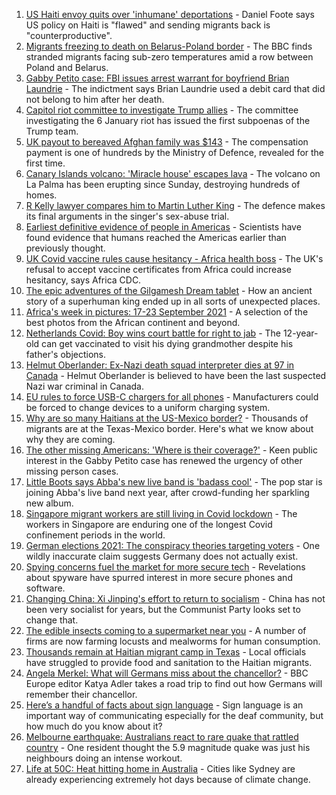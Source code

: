 1. [US Haiti envoy quits over 'inhumane' deportations](https://www.bbc.co.uk/news/world-us-canada-58667660?at_medium=RSS&at_campaign=KARANGA) - Daniel Foote says US policy on Haiti is "flawed" and sending migrants back is "counterproductive".
2. [Migrants freezing to death on Belarus-Poland border](https://www.bbc.co.uk/news/world-europe-58671941?at_medium=RSS&at_campaign=KARANGA) - The BBC finds stranded migrants facing sub-zero temperatures amid a row between Poland and Belarus.
3. [Gabby Petito case: FBI issues arrest warrant for boyfriend Brian Laundrie](https://www.bbc.co.uk/news/world-us-canada-58673547?at_medium=RSS&at_campaign=KARANGA) - The indictment says Brian Laundrie used a debit card that did not belong to him after her death.
4. [Capitol riot committee to investigate Trump allies](https://www.bbc.co.uk/news/world-us-canada-58673755?at_medium=RSS&at_campaign=KARANGA) - The committee investigating the 6 January riot has issued the first subpoenas of the Trump team.
5. [UK payout to bereaved Afghan family was $143](https://www.bbc.co.uk/news/uk-58653492?at_medium=RSS&at_campaign=KARANGA) - The compensation payment is one of hundreds by the Ministry of Defence, revealed for the first time.
6. [Canary Islands volcano: 'Miracle house' escapes lava](https://www.bbc.co.uk/news/world-europe-58672303?at_medium=RSS&at_campaign=KARANGA) - The volcano on La Palma has been erupting since Sunday, destroying hundreds of homes.
7. [R Kelly lawyer compares him to Martin Luther King](https://www.bbc.co.uk/news/entertainment-arts-58672967?at_medium=RSS&at_campaign=KARANGA) - The defence makes its final arguments in the singer's sex-abuse trial.
8. [Earliest definitive evidence of people in Americas](https://www.bbc.co.uk/news/science-environment-58638854?at_medium=RSS&at_campaign=KARANGA) - Scientists have found evidence that humans reached the Americas earlier than previously thought.
9. [UK Covid vaccine rules cause hesitancy - Africa health boss](https://www.bbc.co.uk/news/world-africa-58663636?at_medium=RSS&at_campaign=KARANGA) - The UK's refusal to accept vaccine certificates from Africa could increase hesitancy, says Africa CDC.
10. [The epic adventures of the Gilgamesh Dream tablet](https://www.bbc.co.uk/news/world-middle-east-58662893?at_medium=RSS&at_campaign=KARANGA) - How an ancient story of a superhuman king ended up in all sorts of unexpected places.
11. [Africa's week in pictures: 17-23 September 2021](https://www.bbc.co.uk/news/world-africa-58664467?at_medium=RSS&at_campaign=KARANGA) - A selection of the best photos from the African continent and beyond.
12. [Netherlands Covid: Boy wins court battle for right to jab](https://www.bbc.co.uk/news/world-europe-58669918?at_medium=RSS&at_campaign=KARANGA) - The 12-year-old can get vaccinated to visit his dying grandmother despite his father's objections.
13. [Helmut Oberlander: Ex-Nazi death squad interpreter dies at 97 in Canada](https://www.bbc.co.uk/news/world-us-canada-58667680?at_medium=RSS&at_campaign=KARANGA) - Helmut Oberlander is believed to have been the last suspected Nazi war criminal in Canada.
14. [EU rules to force USB-C chargers for all phones](https://www.bbc.co.uk/news/technology-58665809?at_medium=RSS&at_campaign=KARANGA) - Manufacturers could be forced to change devices to a uniform charging system.
15. [Why are so many Haitians at the US-Mexico border?](https://www.bbc.co.uk/news/world-us-canada-58667669?at_medium=RSS&at_campaign=KARANGA) - Thousands of migrants are at the Texas-Mexico border. Here's what we know about why they are coming.
16. [The other missing Americans: 'Where is their coverage?'](https://www.bbc.co.uk/news/world-us-canada-58669582?at_medium=RSS&at_campaign=KARANGA) - Keen public interest in the Gabby Petito case has renewed the urgency of other missing person cases.
17. [Little Boots says Abba's new live band is 'badass cool'](https://www.bbc.co.uk/news/entertainment-arts-58649415?at_medium=RSS&at_campaign=KARANGA) - The pop star is joining Abba's live band next year, after crowd-funding her sparkling new album.
18. [Singapore migrant workers are still living in Covid lockdown](https://www.bbc.co.uk/news/world-asia-58580337?at_medium=RSS&at_campaign=KARANGA) - The workers in Singapore are enduring one of the longest Covid confinement periods in the world.
19. [German elections 2021: The conspiracy theories targeting voters](https://www.bbc.co.uk/news/world-europe-58655702?at_medium=RSS&at_campaign=KARANGA) - One wildly inaccurate claim suggests Germany does not actually exist.
20. [Spying concerns fuel the market for more secure tech](https://www.bbc.co.uk/news/business-58543977?at_medium=RSS&at_campaign=KARANGA) - Revelations about spyware have spurred interest in more secure phones and software.
21. [Changing China: Xi Jinping's effort to return to socialism](https://www.bbc.co.uk/news/business-58579831?at_medium=RSS&at_campaign=KARANGA) - China has not been very socialist for years, but the Communist Party looks set to change that.
22. [The edible insects coming to a supermarket near you](https://www.bbc.co.uk/news/business-58636969?at_medium=RSS&at_campaign=KARANGA) - A number of firms are now farming locusts and mealworms for human consumption.
23. [Thousands remain at Haitian migrant camp in Texas](https://www.bbc.co.uk/news/world-us-canada-58671207?at_medium=RSS&at_campaign=KARANGA) - Local officials have struggled to provide food and sanitation to the Haitian migrants.
24. [Angela Merkel: What will Germans miss about the chancellor?](https://www.bbc.co.uk/news/world-europe-58657354?at_medium=RSS&at_campaign=KARANGA) - BBC Europe editor Katya Adler takes a road trip to find out how Germans will remember their chancellor.
25. [Here’s a handful of facts about sign language](https://www.bbc.co.uk/news/disability-58658936?at_medium=RSS&at_campaign=KARANGA) - Sign language is an important way of communicating especially for the deaf community, but how much do you know about it?
26. [Melbourne earthquake: Australians react to rare quake that rattled country](https://www.bbc.co.uk/news/world-australia-58655306?at_medium=RSS&at_campaign=KARANGA) - One resident thought the 5.9 magnitude quake was just his neighbours doing an intense workout.
27. [Life at 50C: Heat hitting home in Australia](https://www.bbc.co.uk/news/world-australia-58643237?at_medium=RSS&at_campaign=KARANGA) - Cities like Sydney are already experiencing extremely hot days because of climate change.
